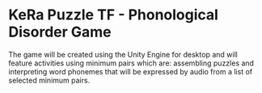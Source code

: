 # KeRa Puzzle TF - Phonological Disorder Game

The game will be created using the Unity Engine for desktop and will feature activities using minimum pairs which are: assembling puzzles and interpreting word phonemes that will be expressed by audio from a list of selected minimum pairs.

